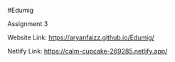 #Edumig

Assignment 3

Website Link: https://aryanfaizz.github.io/Edumig/

Netlify Link: https://calm-cupcake-269285.netlify.app/
